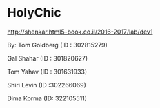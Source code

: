 # HolyChic



http://shenkar.html5-book.co.il/2016-2017/lab/dev1



By:
Tom Goldberg  (ID : 302815279)

Gal Shahar (ID : 301820627)

Tom Yahav (ID : 301631933)

Shiri Levin (ID :302266069)

Dima Korma (ID: 322105511)
